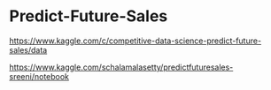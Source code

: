 # Predict-Future-Sales
https://www.kaggle.com/c/competitive-data-science-predict-future-sales/data 

https://www.kaggle.com/schalamalasetty/predictfuturesales-sreeni/notebook 